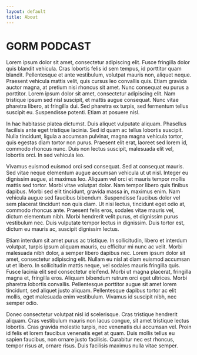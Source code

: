 ```yaml
---
layout: default
title: About
---
```


# GORM PODCAST

Lorem ipsum dolor sit amet, consectetur adipiscing elit. Fusce fringilla dolor quis blandit vehicula. Cras lobortis felis id sem tempus, id porttitor quam blandit. Pellentesque et ante vestibulum, volutpat mauris non, aliquet neque. Praesent vehicula mattis velit, quis cursus leo convallis quis. Etiam gravida auctor magna, at pretium nisi rhoncus sit amet. Nunc consequat eu purus a porttitor. Lorem ipsum dolor sit amet, consectetur adipiscing elit. Nam tristique ipsum sed nisl suscipit, et mattis augue consequat. Nunc vitae pharetra libero, at fringilla dui. Sed pharetra ex turpis, sed fermentum tellus suscipit eu. Suspendisse potenti. Etiam at posuere nisl.

In hac habitasse platea dictumst. Duis aliquet vulputate aliquam. Phasellus facilisis ante eget tristique lacinia. Sed id quam ac tellus lobortis suscipit. Nulla tincidunt, ligula a accumsan pulvinar, magna magna vehicula tortor, quis egestas diam tortor non purus. Praesent elit erat, laoreet sed lorem id, commodo rhoncus nunc. Duis non lectus suscipit, malesuada elit vel, lobortis orci. In sed vehicula leo.

Vivamus euismod euismod orci sed consequat. Sed at consequat mauris. Sed vitae neque elementum augue accumsan vehicula ut ut nisl. Integer eu dignissim augue, at maximus leo. Aliquam vel orci et mauris tempor mollis mattis sed tortor. Morbi vitae volutpat dolor. Nam tempor libero quis finibus dapibus. Morbi sed elit tincidunt, gravida massa in, maximus enim. Nam vehicula augue sed faucibus bibendum. Suspendisse faucibus dolor vel sem placerat tincidunt non quis diam. Ut nisi lectus, tincidunt eget odio at, commodo rhoncus ante. Praesent felis eros, sodales vitae mauris vel, dictum elementum nibh. Morbi hendrerit velit purus, et dignissim purus vestibulum nec. Duis vulputate tempor lectus in dignissim. Duis tortor est, dictum eu mauris ac, suscipit dignissim lectus.

Etiam interdum sit amet purus ac tristique. In sollicitudin, libero et interdum volutpat, turpis ipsum aliquam mauris, eu efficitur mi nunc ac velit. Morbi malesuada nibh dolor, a semper libero dapibus nec. Lorem ipsum dolor sit amet, consectetur adipiscing elit. Nullam eu nisl at diam euismod accumsan ut et libero. In sollicitudin mattis neque, vel sodales mauris fringilla quis. Fusce lacinia elit sed consectetur eleifend. Morbi ut magna placerat, fringilla magna et, fringilla eros. Aliquam bibendum rutrum orci eget ultrices. Morbi pharetra lobortis convallis. Pellentesque porttitor augue sit amet lorem tincidunt, sed aliquet justo aliquam. Pellentesque dapibus tortor ac elit mollis, eget malesuada enim vestibulum. Vivamus id suscipit nibh, nec semper odio.

Donec consectetur volutpat nisl id scelerisque. Cras tristique hendrerit aliquam. Cras vestibulum mauris non lacus congue, sit amet tristique lectus lobortis. Cras gravida molestie turpis, nec venenatis dui accumsan vel. Proin id felis et lorem faucibus venenatis eget at quam. Duis mollis tellus eu sapien faucibus, non ornare justo facilisis. Curabitur nec est rhoncus, tempor risus at, ornare risus. Duis facilisis maximus nulla vitae semper. 